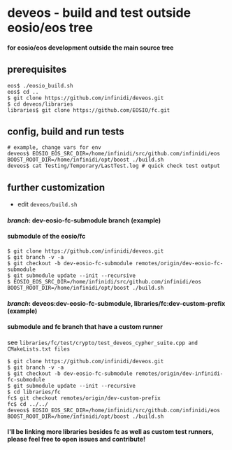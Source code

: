 # deveos - build and test outside eosio/eos tree
#### for eosio/eos development outside the main source tree

## prerequisites
```
eos$ ./eosio_build.sh 
eos$ cd ..
$ git clone https://github.com/infinidi/deveos.git 
$ cd deveos/libraries
libraries$ git clone https://github.com/EOSIO/fc.git
```

## config, build and run tests
```
# example, change vars for env
deveos$ EOSIO_EOS_SRC_DIR=/home/infinidi/src/github.com/infinidi/eos BOOST_ROOT_DIR=/home/infinidi/opt/boost ./build.sh
deveos$ cat Testing/Temporary/LastTest.log # quick check test output 
```

## further customization
* edit ```deveos/build.sh```

#### *branch*: dev-eosio-fc-submodule branch (example)
#### submodule of the eosio/fc
```
$ git clone https://github.com/infinidi/deveos.git
$ git branch -v -a
$ git checkout -b dev-eosio-fc-submodule remotes/origin/dev-eosio-fc-submodule
$ git submodule update --init --recursive
$ EOSIO_EOS_SRC_DIR=/home/infinidi/src/github.com/infinidi/eos BOOST_ROOT_DIR=/home/infinidi/opt/boost ./build.sh
```

#### *branch*: deveos:dev-eosio-fc-submodule, libraries/fc:dev-custom-prefix (example)
#### submodule and fc branch that have a custom runner
see ```libraries/fc/test/crypto/test_deveos_cypher_suite.cpp and CMakeLists.txt files```
```
$ git clone https://github.com/infinidi/deveos.git
$ git branch -v -a
$ git checkout -b dev-eosio-fc-submodule remotes/origin/dev-infinidi-fc-submodule
$ git submodule update --init --recursive
$ cd libraries/fc
fc$ git checkout remotes/origin/dev-custom-prefix
fc$ cd ../../
deveos$ EOSIO_EOS_SRC_DIR=/home/infinidi/src/github.com/infinidi/eos BOOST_ROOT_DIR=/home/infinidi/opt/boost ./build.sh
```
#### I'll be linking more libraries besides fc as well as custom test runners, please feel free to open issues and contribute!
